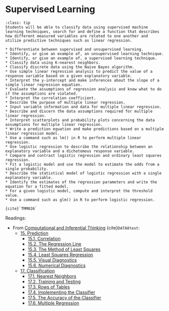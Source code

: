 # Supervised Learning

```{admonition} Learning Outcome
:class: tip
Students will be able to classify data using supervised machine learning techniques, search for and define a function that describes how different measured variables are related to one another and utilize predictive techniques such as linear regression.
```

```{admonition} Sample Tasks
* Differentiate between supervised and unsupervised learning.
* Identify, or give an example of, an unsupervised learning technique.
* Identify, or give an example of, a supervised learning technique.
* Classify data using K-nearest neighbors.
* Classify discrete data using the Naive Bayes algorithm.
* Use simple linear regression analysis to predict the value of a response variable based on a given explanatory variable.
* Interpret the y-intercept and make inferences about the slope of a simple linear regression equation.
* Evaluate the assumptions of regression analysis and know what to do if the assumptions are violated.
* Interpret the correlation coefficient.
* Describe the purpose of multiple linear regression.
* Input variable information and data for multiple linear regression.
* Describe and discern the data assumptions required for multiple linear regression.
* Interpret scatterplots and probability plots concerning the data assumptions for multiple linear regression.
* Write a prediction equation and make predictions based on a multiple linear regression model.
* Use a command such as lm() in R to perform multiple linear regression.
* Use logistic regression to describe the relationship between an explanatory variable and a dichotomous response variable.
* Compare and contrast logistic regression and ordinary least squares regression.
* Fit a logistic model and use the model to estimate the odds from a single probability.
* Describe the statistical model of logistic regression with a single explanatory variable.
* Identify the estimates of the regression parameters and write the equation for a fitted model.
* For a given logistic model, compute and interpret the threshold value.
* Use a command such as glm() in R to perform logistic regression.

{cite}`TMM026`
```
Readings:
* From [Computational and Inferential Thinking](https://inferentialthinking.com/chapters/intro.html) {cite}`DATA8text`:
  - [15. Prediction](https://inferentialthinking.com/chapters/15/Prediction.html)
    * [15.1. Correlation](https://inferentialthinking.com/chapters/15/1/Correlation.html)
    * [15.2. The Regression Line](https://inferentialthinking.com/chapters/15/2/Regression_Line.html)
    * [15.3. The Method of Least Squares](https://inferentialthinking.com/chapters/15/3/Method_of_Least_Squares.html)
    * [15.4. Least Squares Regression](https://inferentialthinking.com/chapters/15/4/Least_Squares_Regression.html)
    * [15.5. Visual Diagnostics](https://inferentialthinking.com/chapters/15/5/Visual_Diagnostics.html)
    * [15.6. Numerical Diagnostics](https://inferentialthinking.com/chapters/15/6/Numerical_Diagnostics.html)
  - [17. Classification](https://inferentialthinking.com/chapters/17/Classification.html)
    * [17.1. Nearest Neighbors](https://inferentialthinking.com/chapters/17/1/Nearest_Neighbors.html)
    * [17.2. Training and Testing](https://inferentialthinking.com/chapters/17/2/Training_and_Testing.html)
    * [17.3. Rows of Tables](https://inferentialthinking.com/chapters/17/3/Rows_of_Tables.html)
    * [17.4. Implementing the Classifier](https://inferentialthinking.com/chapters/17/4/Implementing_the_Classifier.html)
    * [17.5. The Accuracy of the Classifier](https://inferentialthinking.com/chapters/17/5/Accuracy_of_the_Classifier.html)
    * [17.6. Multiple Regression](https://inferentialthinking.com/chapters/17/6/Multiple_Regression.html)
	
	
